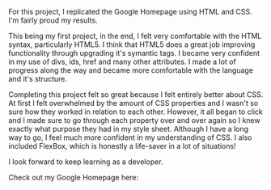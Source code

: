 For this project, I replicated the Google Homepage using HTML and CSS. I'm fairly proud my results.

This being my first project, in the end, I felt very comfortable with the HTML syntax, particularly HTML5. I think that HTML5 does a great job improving functionality through upgrading it's symantic tags. I became very confident in my use of divs, ids, href and many other attributes. I made a lot of progress along the way and became more comfortable with the language and it's structure.

Completing this project felt so great because I felt entirely better about CSS. At first I felt overwhelmed by the amount of CSS properties and I wasn't so sure how they worked in relation to each other. However, it all began to click and I made sure to go through each property over and over again so I knew exactly what purpose they had in my style sheet. Although I have a long way to go, I feel much more confident in my understanding of CSS. I also included FlexBox, which is honestly a life-saver in a lot of situations!

I look forward to keep learning as a developer.

Check out my Google Homepage here: 
